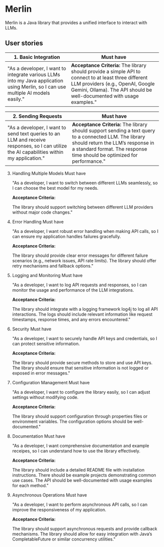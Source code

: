 # Merlin

Merlin is a Java library that provides a unified interface to interact with LLMs.

## User stories

| 1. Basic Integration                                                                                                              | Must have                                                                                                                                                                                                            |
| --------------------------------------------------------------------------------------------------------------------------------- | -------------------------------------------------------------------------------------------------------------------------------------------------------------------------------------------------------------------- |
| "As a developer, I want to integrate various LLMs into my Java application using Merlin, so I can use multiple AI models easily." | **Acceptance Criteria:** The library should provide a simple API to connect to at least three different LLM providers (e.g., OpenAI, Google Gemini, Ollama). The API should be well-documented with usage examples." |

| 2. Sending Requests                                                                                                                        | Must have                                                                                                                                                                                                               |
| ------------------------------------------------------------------------------------------------------------------------------------------ | ----------------------------------------------------------------------------------------------------------------------------------------------------------------------------------------------------------------------- |
| "As a developer, I want to send text queries to an LLM and receive responses, so I can utilize the AI capabilities within my application." | **Acceptance Criteria:** The library should support sending a text query to a connected LLM. The library should return the LLM’s response in a standard format. The response time should be optimized for performance." |

3. Handling Multiple Models Must have

   "As a developer, I want to switch between different LLMs seamlessly, so I can choose the best model for my needs.

   **Acceptance Criteria:**

   The library should support switching between different LLM providers without major code changes."

4. Error Handling Must have

   "As a developer, I want robust error handling when making API calls, so I can ensure my application handles failures
   gracefully.

   **Acceptance Criteria:**

   The library should provide clear error messages for different failure scenarios (e.g., network issues, API rate
   limits).
   The library should offer retry mechanisms and fallback options."

5. Logging and Monitoring Must have

   "As a developer, I want to log API requests and responses, so I can monitor the usage and performance of the LLM
   integrations.

   **Acceptance Criteria:**

   The library should integrate with a logging framework log4j to log all API interactions.
   The logs should include relevant information like request timestamps, response times, and any errors encountered."

6. Security Must have

   "As a developer, I want to securely handle API keys and credentials, so I can protect sensitive information.

   **Acceptance Criteria:**

   The library should provide secure methods to store and use API keys.
   The library should ensure that sensitive information is not logged or exposed in error messages."

7. Configuration Management Must have

   "As a developer, I want to configure the library easily, so I can adjust settings without modifying code.

   **Acceptance Criteria:**

   The library should support configuration through properties files or environment variables.
   The configuration options should be well-documented."

8. Documentation Must have

   "As a developer, I want comprehensive documentation and example receipes, so I can understand how to use the library
   effectively.

   **Acceptance Criteria:**

   The library should include a detailed README file with installation instructions.
   There should be example projects demonstrating common use cases.
   The API should be well-documented with usage examples for each method."

9. Asynchronous Operations Must have

   "As a developer, I want to perform asynchronous API calls, so I can improve the responsiveness of my application.

   **Acceptance Criteria:**

   The library should support asynchronous requests and provide callback mechanisms.
   The library should allow for easy integration with Java’s CompletableFuture or similar concurrency utilities."
